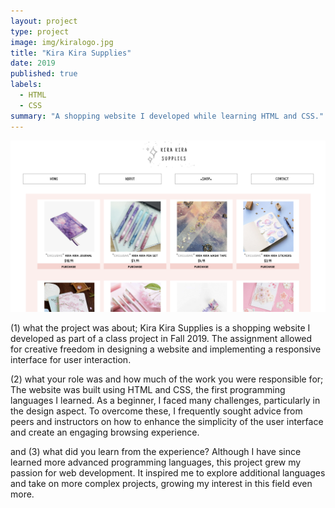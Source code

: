 ```yaml
---
layout: project
type: project
image: img/kiralogo.jpg
title: "Kira Kira Supplies"
date: 2019
published: true
labels:
  - HTML
  - CSS
summary: "A shopping website I developed while learning HTML and CSS."
---
```


<img class="img-fluid" src="../img/shop.png">

(1) what the project was about;
Kira Kira Supplies is a shopping website I developed as part of a class project in Fall 2019. The assignment allowed for creative freedom in designing a website and implementing a responsive interface for user interaction.

(2) what your role was and how much of the work you were responsible for;
The website was built using HTML and CSS, the first programming languages I learned. As a beginner, I faced many challenges, particularly in the design aspect. To overcome these, I frequently sought advice from peers and instructors on how to enhance the simplicity of the user interface and create an engaging browsing experience.

and (3) what did you learn from the experience?
Although I have since learned more advanced programming languages, this project grew my passion for web development. It inspired me to explore additional languages and take on more complex projects, growing my interest in this field even more.
